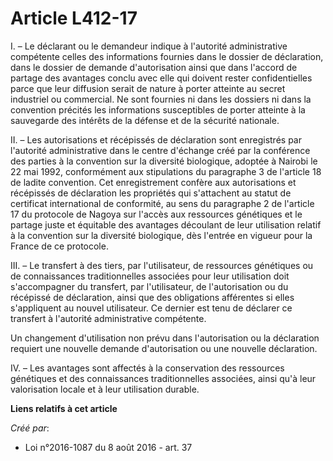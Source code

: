 # Article L412-17

I. – Le déclarant ou le demandeur indique à l'autorité administrative compétente celles des informations fournies dans le
dossier de déclaration, dans le dossier de demande d'autorisation ainsi que dans l'accord de partage des avantages conclu
avec elle qui doivent rester confidentielles parce que leur diffusion serait de nature à porter atteinte au secret industriel
ou commercial. Ne sont fournies ni dans les dossiers ni dans la convention précités les informations susceptibles de porter
atteinte à la sauvegarde des intérêts de la défense et de la sécurité nationale.

II. – Les autorisations et récépissés de déclaration sont enregistrés par l'autorité administrative dans le centre d'échange
créé par la conférence des parties à la convention sur la diversité biologique, adoptée à Nairobi le 22 mai 1992,
conformément aux stipulations du paragraphe 3 de l'article 18 de ladite convention. Cet enregistrement confère aux
autorisations et récépissés de déclaration les propriétés qui s'attachent au statut de certificat international de
conformité, au sens du paragraphe 2 de l'article 17 du protocole de Nagoya sur l'accès aux ressources génétiques et le
partage juste et équitable des avantages découlant de leur utilisation relatif à la convention sur la diversité biologique,
dès l'entrée en vigueur pour la France de ce protocole.

III. – Le transfert à des tiers, par l'utilisateur, de ressources génétiques ou de connaissances traditionnelles associées
pour leur utilisation doit s'accompagner du transfert, par l'utilisateur, de l'autorisation ou du récépissé de déclaration,
ainsi que des obligations afférentes si elles s'appliquent au nouvel utilisateur. Ce dernier est tenu de déclarer ce
transfert à l'autorité administrative compétente.

Un changement d'utilisation non prévu dans l'autorisation ou la déclaration requiert une nouvelle demande d'autorisation ou
une nouvelle déclaration.

IV. – Les avantages sont affectés à la conservation des ressources génétiques et des connaissances traditionnelles associées,
ainsi qu'à leur valorisation locale et à leur utilisation durable.

**Liens relatifs à cet article**

_Créé par_:

  - Loi n°2016-1087 du 8 août 2016 - art. 37
